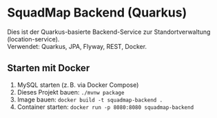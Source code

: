 # SquadMap Backend (Quarkus)

Dies ist der Quarkus-basierte Backend-Service zur Standortverwaltung (location-service).  
Verwendet: Quarkus, JPA, Flyway, REST, Docker.

## Starten mit Docker

1. MySQL starten (z. B. via Docker Compose)
2. Dieses Projekt bauen: `./mvnw package`
3. Image bauen: `docker build -t squadmap-backend .`
4. Container starten: `docker run -p 8080:8080 squadmap-backend`

